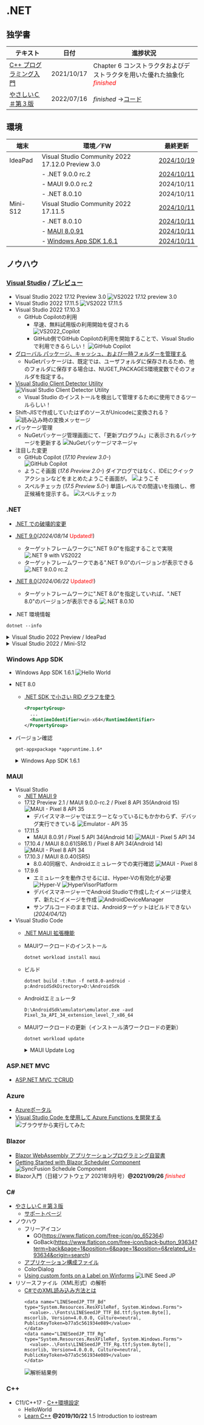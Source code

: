 # .NET

##  独学書

  |テキスト                                                      |日付      |進捗状況
  |-------------------------------------------------------------|----------|---
  |[C++ プログラミング入門](http://examples.oreilly.com/core/)     |2021/10/17|Chapter 6 コンストラクタおよびデストラクタを用いた優れた抽象化<span style="color: red;">*finished*</span>
  |[やさしいＣ＃第３版](https://isbn2.sbcr.jp/03922/)              |2022/07/16|*finished* ->[コード](https://github.com/Tatsukiyoshi/Weekend_Programming/tree/main/net/C%23/YCSSample)

##  環境
  |端末       |環境／FW                                          |最終更新
  |-----------|-------------------------------------------------|----------
  |IdeaPad    |Visual Studio Community 2022 17.12.0 Preview 3.0 |[2024/10/19](https://learn.microsoft.com/ja-jp/visualstudio/releases/2022/release-notes-preview)
  |           |- .NET 9.0.0 rc.2                                |[2024/10/11](https://dotnet.microsoft.com/en-us/download/dotnet/9.0?hl=ja-JP)
  |           |  - MAUI 9.0.0 rc.2                              |2024/10/11
  |           |- .NET 8.0.10                                    |2024/10/11
  |Mini-S12   |Visual Studio Community 2022 17.11.5             |[2024/10/11](https://learn.microsoft.com/en-us/visualstudio/releases/2022/release-notes)
  |           |- .NET 8.0.10                                    |[2024/10/11](https://dotnet.microsoft.com/ja-jp/download/dotnet)
  |           |  - [MAUI 8.0.91](#maui)                         |[2024/10/11](https://github.com/dotnet/maui)
  |           |- [Windows App SDK 1.6.1](#windows-app-sdk)      |[2024/10/11](https://learn.microsoft.com/ja-jp/windows/apps/windows-app-sdk/downloads)

##  ノウハウ
### [Visual Studio](https://visualstudio.microsoft.com/ja/vs/) / [プレビュー](https://visualstudio.microsoft.com/ja/vs/preview/)
  - Visual Studio 2022 17.12 Preview 3.0
    ![VS2022 17.12 preview 3.0](../images/VisualStudio/20241019_Update_VS2022_17.12_Preview3.0.png)
  - Visual Studio 2022 17.11.5
    ![VS2022 17.11.5](../images/VisualStudio/20241011_Update_VS2022_17.11.5.png)
  - Visual Studio 2022 17.10.3
    - GitHub Copilotの利用
      - 早速、無料試用版の利用開始を促される <BR />
        ![VS2022_Copilot](../images/VisualStudio/20240704_GitHub_Copilot.png)
      - GitHub側でGitHub Copilotの利用を開始することで、Visual Studioで利用できるらしい！
        ![GitHub Copilot](../images/VisualStudio/20240704_GitHub_Copilot_Setting.png)
  - [グローバル パッケージ、キャッシュ、および一時フォルダーを管理する](https://learn.microsoft.com/ja-jp/nuget/consume-packages/managing-the-global-packages-and-cache-folders)
    - NuGetパッケージは、既定では、ユーザフォルダに保存されるため、他のフォルダに保存する場合は、NUGET_PACKAGES環境変数でそのフォルダを指定する。
  - [Visual Studio Client Detector Utility](https://learn.microsoft.com/ja-jp/visualstudio/install/tools-for-managing-visual-studio-instances?view=vs-2022)
    ![Visual Studio Client Detector Utility](../images/VisualStudio/20231006_VisualStudio_ClientDetectorUtility.png)
    -  Visual Studio のインストールを検出して管理するために使用できるツールらしい！
  - Shift-JISで作成していたはずのソースがUnicodeに変換される？
    ![読み込み時の変換メッセージ](../images/VisualStudio/20240403_Csharp_convert_unicode.png)
  - パッケージ管理
    - NuGetパッケージ管理画面にて、「更新プログラム」に表示されるパッケージを更新する
    ![NuGetパッケージマネージャ](../images/VisualStudio/20240407_Update_NuGet_Package.png)
  - 注目した変更
    - GitHub Copilot (*17.10 Preview 3.0-*) <BR/>
      ![GitHub Copilot](../images/VisualStudio/20240412_GitHub_Copilot.png)    
    - ようこそ画面 (*17.6 Preview 2.0-*)
      ダイアログではなく、IDEにクイックアクションなどをまとめたようこそ画面が。
      ![ようこそ](../images/VisualStudio/20230317_VS2022_17.6_Preview2.0_welcome.png)
    - スペルチェッカ (*17.5 Preview 5.0-*)
      単語レベルでの間違いを指摘し、修正候補を提示する。
      ![スペルチェッカ](../images/VisualStudio/20230121_SpellChecker.png)
### .NET
  - [.NET での破壊的変更](https://learn.microsoft.com/ja-jp/dotnet/core/compatibility/breaking-changes)
  - [.NET 9.0](https://dotnet.microsoft.com/en-us/download/dotnet/9.0?hl=ja-JP)(*2024/08/14* <span style="color: red;">Updated!</span>)
    - ターゲットフレームワークに".NET 9.0"を指定することで実現
      ![.NET 9 with VS2022](../images/VisualStudio/20240314_VS2022_dotnet9.png)
    - ターゲットフレームワークである".NET 9.0"のバージョンが表示できる
      ![.NET 9.0.0 rc.2](../images/VisualStudio/20241011_dotnet9_rc.2.png)
  - [.NET 8.0](https://dotnet.microsoft.com/ja-jp/download/dotnet/8.0)(*2024/06/22* <span style="color: red;">Updated!</span>)
    - ターゲットフレームワークに".NET 8.0"を指定していれば、".NET 8.0"のバージョンが表示できる
      ![.NET 8.0.10](../images/VisualStudio/20241011_dotnet8.0.10.png)

  - .NET 環境情報
  ```
  dotnet --info
  ```
  <details>
  <summary>Visual Studio 2022 Preview / IdeaPad</summary>

  ```
  .NET SDK:
  Version:           9.0.100-rc.2.24474.11
  Commit:            315e1305db
  Workload version:  9.0.100-manifests.0c3a5b37
  MSBuild version:   17.12.0-preview-24473-03+fea15fbd1

  ランタイム環境:
  OS Name:     Windows
  OS Version:  10.0.26120
  OS Platform: Windows
  RID:         win-x64
  Base Path:   C:\Program Files\dotnet\sdk\9.0.100-rc.2.24474.11\

  インストール済みの .NET ワークロード:
  [android]
    インストール ソース: SDK 9.0.100-rc.2, VS 17.12.35410.144
    マニフェストのバージョン:    35.0.0-rc.2.152/9.0.100-rc.2
    マニフェスト パス:       C:\Program Files\dotnet\sdk-manifests\9.0.100-rc.2\microsoft.net.sdk.android\35.0.0-rc.2.152\WorkloadManifest.json
    インストールの種類:              Msi

  [ios]
    インストール ソース: SDK 9.0.100-rc.2, VS 17.12.35410.144
    マニフェストのバージョン:    18.0.9600-net9-rc2/9.0.100-rc.2
    マニフェスト パス:       C:\Program Files\dotnet\sdk-manifests\9.0.100-rc.2\microsoft.net.sdk.ios\18.0.9600-net9-rc2\WorkloadManifest.json
    インストールの種類:              Msi

  [maccatalyst]
    インストール ソース: SDK 9.0.100-rc.2, VS 17.12.35410.144
    マニフェストのバージョン:    18.0.9600-net9-rc2/9.0.100-rc.2
    マニフェスト パス:       C:\Program Files\dotnet\sdk-manifests\9.0.100-rc.2\microsoft.net.sdk.maccatalyst\18.0.9600-net9-rc2\WorkloadManifest.json
    インストールの種類:              Msi

  [maui-windows]
    インストール ソース: SDK 9.0.100-rc.2, VS 17.12.35410.144
    マニフェストのバージョン:    9.0.0-rc.2.24503.2/9.0.100-rc.2
    マニフェスト パス:       C:\Program Files\dotnet\sdk-manifests\9.0.100-rc.2\microsoft.net.sdk.maui\9.0.0-rc.2.24503.2\WorkloadManifest.json
    インストールの種類:              Msi

  新しいマニフェストをインストールするときに loose manifests を使用するように構成されています。

  Host:
    Version:      9.0.0-rc.2.24473.5
    Architecture: x64
    Commit:       990ebf52fc

  .NET SDKs installed:
    8.0.302 [C:\Program Files\dotnet\sdk]
    8.0.403 [C:\Program Files\dotnet\sdk]
    9.0.100-rc.2.24474.11 [C:\Program Files\dotnet\sdk]

  .NET runtimes installed:
    Microsoft.AspNetCore.App 8.0.6 [C:\Program Files\dotnet\shared\Microsoft.AspNetCore.App]
    Microsoft.AspNetCore.App 8.0.10 [C:\Program Files\dotnet\shared\Microsoft.AspNetCore.App]
    Microsoft.AspNetCore.App 9.0.0-rc.2.24474.3 [C:\Program Files\dotnet\shared\Microsoft.AspNetCore.App]
    Microsoft.NETCore.App 8.0.6 [C:\Program Files\dotnet\shared\Microsoft.NETCore.App]
    Microsoft.NETCore.App 8.0.10 [C:\Program Files\dotnet\shared\Microsoft.NETCore.App]
    Microsoft.NETCore.App 9.0.0-rc.2.24473.5 [C:\Program Files\dotnet\shared\Microsoft.NETCore.App]
    Microsoft.WindowsDesktop.App 8.0.6 [C:\Program Files\dotnet\shared\Microsoft.WindowsDesktop.App]
    Microsoft.WindowsDesktop.App 8.0.10 [C:\Program Files\dotnet\shared\Microsoft.WindowsDesktop.App]
    Microsoft.WindowsDesktop.App 9.0.0-rc.2.24474.4 [C:\Program Files\dotnet\shared\Microsoft.WindowsDesktop.App]

  Other architectures found:
    x86   [C:\Program Files (x86)\dotnet]
      registered at [HKLM\SOFTWARE\dotnet\Setup\InstalledVersions\x86\InstallLocation]

  Environment variables:
    Not set

  global.json file:
    Not found

  Learn more:
    https://aka.ms/dotnet/info

  Download .NET:
    https://aka.ms/dotnet/download
  ```
  </details>
  <details>
  <summary>Visual Studio 2022 / Mini-S12</summary>

  ```
  .NET SDK:
  Version:           8.0.403
  Commit:            c64aa40a71
  Workload version:  8.0.400-manifests.58db758f
  MSBuild version:   17.11.9+a69bbaaf5

  ランタイム環境:
  OS Name:     Windows
  OS Version:  10.0.22631
  OS Platform: Windows
  RID:         win-x64
  Base Path:   C:\Program Files\dotnet\sdk\8.0.403\

  インストール済みの .NET ワークロード:
  新しいマニフェストをインストールするときに loose manifests を使用するように構成されています。
  [android]
    インストール ソース: SDK 8.0.400, VS 17.11.35327.3
    マニフェストのバージョン:    34.0.143/8.0.100
    マニフェスト パス:       C:\Program Files\dotnet\sdk-manifests\8.0.100\microsoft.net.sdk.android\34.0.143\WorkloadManifest.json
    インストールの種類:        FileBased

  [ios]
    インストール ソース: SDK 8.0.400, VS 17.11.35327.3
    マニフェストのバージョン:    18.0.8303/8.0.100
    マニフェスト パス:       C:\Program Files\dotnet\sdk-manifests\8.0.100\microsoft.net.sdk.ios\18.0.8303\WorkloadManifest.json
    インストールの種類:        FileBased

  [maccatalyst]
    インストール ソース: SDK 8.0.400, VS 17.11.35327.3
    マニフェストのバージョン:    18.0.8303/8.0.100
    マニフェスト パス:       C:\Program Files\dotnet\sdk-manifests\8.0.100\microsoft.net.sdk.maccatalyst\18.0.8303\WorkloadManifest.json
    インストールの種類:        FileBased

  [maui-windows]
    インストール ソース: SDK 8.0.400, VS 17.11.35327.3
    マニフェストのバージョン:    8.0.82/8.0.100
    マニフェスト パス:       C:\Program Files\dotnet\sdk-manifests\8.0.100\microsoft.net.sdk.maui\8.0.82\WorkloadManifest.json
    インストールの種類:        FileBased


  Host:
    Version:      8.0.10
    Architecture: x64
    Commit:       81cabf2857

  .NET SDKs installed:
    6.0.427 [C:\Program Files\dotnet\sdk]
    8.0.403 [C:\Program Files\dotnet\sdk]

  .NET runtimes installed:
    Microsoft.AspNetCore.App 6.0.35 [C:\Program Files\dotnet\shared\Microsoft.AspNetCore.App]
    Microsoft.AspNetCore.App 8.0.10 [C:\Program Files\dotnet\shared\Microsoft.AspNetCore.App]
    Microsoft.NETCore.App 6.0.35 [C:\Program Files\dotnet\shared\Microsoft.NETCore.App]
    Microsoft.NETCore.App 8.0.10 [C:\Program Files\dotnet\shared\Microsoft.NETCore.App]
    Microsoft.WindowsDesktop.App 6.0.35 [C:\Program Files\dotnet\shared\Microsoft.WindowsDesktop.App]
    Microsoft.WindowsDesktop.App 8.0.10 [C:\Program Files\dotnet\shared\Microsoft.WindowsDesktop.App]

  Other architectures found:
    x86   [C:\Program Files (x86)\dotnet]
      registered at [HKLM\SOFTWARE\dotnet\Setup\InstalledVersions\x86\InstallLocation]

  Environment variables:
    Not set

  global.json file:
    Not found

  Learn more:
    https://aka.ms/dotnet/info

  Download .NET:
    https://aka.ms/dotnet/download
  ```
  </details>

### Windows App SDK
  - Windows App SDK 1.6.1
    ![Hello World](../images/VisualStudio/20241011_VS2022_17.11.5_AppSDK1.6.1.png)
  - NET 8.0
    - [.NET SDK で小さい RID グラフを使う](https://learn.microsoft.com/ja-jp/dotnet/core/compatibility/sdk/8.0/rid-graph)
      ```xml
      <PropertyGroup>
        ...
        <RuntimeIdentifier>win-x64</RuntimeIdentifier>
      </PropertyGroup>
      ```
  - バージョン確認
    ```
    get-appxpackage *appruntime.1.6*
    ```
    <details>
    <summary>Windows App SDK 1.6.1</summary>

    ```
    RunspaceId             : 131e6b72-b5a4-4ddc-9e72-5a7adbc826c8
    Name                   : Microsoft.WindowsAppRuntime.1.6
    Publisher              : CN=Microsoft Corporation, O=Microsoft Corporation, L=Redmond, S=Washington, C=US
    PublisherId            : 8wekyb3d8bbwe
    Architecture           : X64
    ResourceId             :
    Version                : 6000.266.2241.0
    PackageFamilyName      : Microsoft.WindowsAppRuntime.1.6_8wekyb3d8bbwe
    PackageFullName        : Microsoft.WindowsAppRuntime.1.6_6000.266.2241.0_x64__8wekyb3d8bbwe
    InstallLocation        : C:\Program Files\WindowsApps\Microsoft.WindowsAppRuntime.1.6_6000.266.2241.0_x64__8wekyb3d8bbw
                            e
    IsFramework            : True
    PackageUserInformation : {}
    IsResourcePackage      : False
    IsBundle               : False
    IsDevelopmentMode      : False
    NonRemovable           : False
    Dependencies           : {}
    IsPartiallyStaged      : False
    SignatureKind          : Store
    Status                 : Ok

    RunspaceId             : 131e6b72-b5a4-4ddc-9e72-5a7adbc826c8
    Name                   : Microsoft.WindowsAppRuntime.1.6
    Publisher              : CN=Microsoft Corporation, O=Microsoft Corporation, L=Redmond, S=Washington, C=US
    PublisherId            : 8wekyb3d8bbwe
    Architecture           : X86
    ResourceId             :
    Version                : 6000.266.2241.0
    PackageFamilyName      : Microsoft.WindowsAppRuntime.1.6_8wekyb3d8bbwe
    PackageFullName        : Microsoft.WindowsAppRuntime.1.6_6000.266.2241.0_x86__8wekyb3d8bbwe
    InstallLocation        : C:\Program Files\WindowsApps\Microsoft.WindowsAppRuntime.1.6_6000.266.2241.0_x86__8wekyb3d8bbw
                            e
    IsFramework            : True
    PackageUserInformation : {}
    IsResourcePackage      : False
    IsBundle               : False
    IsDevelopmentMode      : False
    NonRemovable           : False
    Dependencies           : {}
    IsPartiallyStaged      : False
    SignatureKind          : Store
    Status                 : Ok
    ```
    </details>

### MAUI
  - Visual Studio
    - [.NET MAUI 9](https://learn.microsoft.com/en-us/dotnet/maui/whats-new/dotnet-9?view=net-maui-8.0)
    - 17.12 Preview 2.1 / MAUI 9.0.0-rc.2 / Pixel 8 API 35(Android 15)
        ![MAUI - Pixel 8 API 35](../images/VisualStudio/20241011_VS2022_17.12_Preview2.1_MAUI9.0.0rc.2_Android15.png)
        - デバイスマネージャではエラーとなっているにもかかわらず、デバッグ実行できている
          ![Emulator - API 35](../images/VisualStudio/20240915_VS2022_17.12_Emulator_Android15.png)
    - 17.11.5 
      - MAUI 8.0.91 / Pixel 5 API 34(Android 14)
        ![MAUI - Pixel 5 API 34](../images/VisualStudio/20241011_VS2022_17.11.5_MAUI91_Android14.png)
    - 17.10.4 / MAUI 8.0.61(SR6.1) / Pixel 8 API 34(Android 14)
        ![MAUI - Pixel 8 API 34](../images/VisualStudio/20240713_VS2022_17.10.4_MAUI_Android.png)
    - 17.10.3 / MAUI 8.0.40(SR5)
      - 8.0.40同梱で、Androidエミュレータでの実行確認
        ![MAUI - Pixel 8](../images/VisualStudio/20240626_VS2022_17.10.3_MAUI_Android.png)
    - 17.9.6
      - エミュレータを動作させるには、Hyper-Vの有効化が必要 <BR />
        ![Hyper-V](../images/VisualStudio/20240412_Android_HyperV.png)
        ![HyperVisorPlatform](../images/VisualStudio/20240412_Android_HyperVisor_Platform.png)
      - デバイスマネージャーでAndroid Studioで作成したイメージは使えず、新たにイメージを作成
        ![AndroidDeviceManager](../images/VisualStudio/20240412_Android_Device_Manager.png)
      - サンプルコードのままでは、Androidターゲットはビルドできない (*2024/04/12*)
  - Visual Studio Code
    - [.NET MAUI 拡張機能](https://marketplace.visualstudio.com/items?itemName=ms-dotnettools.dotnet-maui)
    - MAUIワークロードのインストール
      ```
      dotnet workload install maui
      ```
    - ビルド
      ```
      dotnet build -t:Run -f net8.0-android -p:AndroidSdkDirectory=D:\AndroidSdk
      ```
    - Androidエミュレータ
      ```
      D:\AndroidSdk\emulator\emulator.exe -avd Pixel_3a_API_34_extension_level_7_x86_64
      ```
    - MAUIワークロードの更新（インストール済ワークロードの更新）
      ```
      dotnet workload update
      ```
      <details>
      <summary>MAUI Update Log</summary>

      ```
      広告マニフェスト microsoft.net.workload.emscripten.net6 を更新しました。
      広告マニフェスト microsoft.net.sdk.tvos を更新しました。
      広告マニフェスト microsoft.net.workload.mono.toolchain.net8 を更新しました。
      広告マニフェスト microsoft.net.sdk.maui を更新しました。
      広告マニフェスト microsoft.net.workload.emscripten.net7 を更新しました。
      広告マニフェスト microsoft.net.workload.emscripten.net8 を更新しました。
      広告マニフェスト microsoft.net.sdk.ios を更新しました。
      広告マニフェスト microsoft.net.sdk.maccatalyst を更新しました。
      広告マニフェスト microsoft.net.workload.emscripten.current を更新しました。
      広告マニフェスト microsoft.net.sdk.android を更新しました。
      広告マニフェスト microsoft.net.workload.mono.toolchain.current を更新しました。
      広告マニフェスト microsoft.net.workload.mono.toolchain.net7 を更新しました。
      広告マニフェスト microsoft.net.workload.mono.toolchain.net6 を更新しました。
      広告マニフェスト microsoft.net.sdk.macos を更新しました。
      広告マニフェスト microsoft.net.sdk.aspire を更新しました。
      Downloading microsoft.net.sdk.android.manifest-9.0.100-rc.2.msi.x64 (35.0.0-rc.2.152)
      microsoft.net.sdk.android.manifest-9.0.100-rc.2.msi.x64 をインストールしています ..... Done
      Downloading microsoft.net.sdk.ios.manifest-9.0.100-rc.2.msi.x64 (18.0.9600-net9-rc2)
      microsoft.net.sdk.ios.manifest-9.0.100-rc.2.msi.x64 をインストールしています .... Done
      Downloading microsoft.net.sdk.maccatalyst.manifest-9.0.100-rc.2.msi.x64 (18.0.9600-net9-rc2)
      microsoft.net.sdk.maccatalyst.manifest-9.0.100-rc.2.msi.x64 をインストールしています .... Done
      Downloading microsoft.net.sdk.macos.manifest-9.0.100-rc.2.msi.x64 (15.0.9600-net9-rc2)
      microsoft.net.sdk.macos.manifest-9.0.100-rc.2.msi.x64 をインストールしています ..... Done
      Downloading microsoft.net.sdk.maui.manifest-9.0.100-rc.2.msi.x64 (9.0.0-rc.2.24503.2)
      microsoft.net.sdk.maui.manifest-9.0.100-rc.2.msi.x64 をインストールしています .... Done
      Downloading microsoft.net.sdk.tvos.manifest-9.0.100-rc.2.msi.x64 (18.0.9600-net9-rc2)
      microsoft.net.sdk.tvos.manifest-9.0.100-rc.2.msi.x64 をインストールしています .... Done
      Downloading microsoft.net.sdk.aspire.manifest-8.0.100.msi.x64 (8.2.1)
      microsoft.net.sdk.aspire.manifest-8.0.100.msi.x64 をインストールしています .... Done
      この機能バンドにはワークロードがインストールされていません。以前の SDK バージョンでインストールしたワークロードを更新す るには、--from-previous-sdk オプションを含めます。
      Visual Studio ワークロードのインストール レコードを書き込み中: 'maui-windows, maccatalyst, ios, android'
      Downloading Microsoft.Maui.Graphics.Win2D.WinUI.Desktop.Msi.x64 (9.0.0-rc.2.24503.2)
      Microsoft.Maui.Graphics.Win2D.WinUI.Desktop.Msi.x64 をインストールしています .... Done
      Downloading Microsoft.AspNetCore.Components.WebView.Maui.Msi.x64 (9.0.0-rc.2.24503.2)
      Microsoft.AspNetCore.Components.WebView.Maui.Msi.x64 をインストールしています .... Done
      Downloading Microsoft.Maui.Sdk.Msi.x64 (9.0.0-rc.2.24503.2)
      Microsoft.Maui.Sdk.Msi.x64 をインストールしています ..... Done
      Downloading Microsoft.Maui.Sdk.Msi.x64 (8.0.82)
      Downloading Microsoft.Maui.Graphics.Msi.x64 (9.0.0-rc.2.24503.2)
      Microsoft.Maui.Graphics.Msi.x64 をインストールしています ..... Done
      Downloading Microsoft.Maui.Resizetizer.Msi.x64 (9.0.0-rc.2.24503.2)
      Microsoft.Maui.Resizetizer.Msi.x64 をインストールしています ..... Done
      Downloading Microsoft.Maui.Templates.net9.Msi.x64 (9.0.0-rc.2.24503.2)
      Microsoft.Maui.Templates.net9.Msi.x64 をインストールしています .... Done
      Downloading Microsoft.Maui.Templates.net8.Msi.x64 (8.0.82)
      Downloading Microsoft.Maui.Core.Msi.x64 (9.0.0-rc.2.24503.2)
      Microsoft.Maui.Core.Msi.x64 をインストールしています ..... Done
      Downloading Microsoft.Maui.Controls.Msi.x64 (9.0.0-rc.2.24503.2)
      Microsoft.Maui.Controls.Msi.x64 をインストールしています .... Done
      Downloading Microsoft.Maui.Controls.Build.Tasks.Msi.x64 (9.0.0-rc.2.24503.2)
      Microsoft.Maui.Controls.Build.Tasks.Msi.x64 をインストールしています ..... Done
      Downloading Microsoft.Maui.Controls.Core.Msi.x64 (9.0.0-rc.2.24503.2)
      Microsoft.Maui.Controls.Core.Msi.x64 をインストールしています ..... Done
      Downloading Microsoft.Maui.Controls.Xaml.Msi.x64 (9.0.0-rc.2.24503.2)
      Microsoft.Maui.Controls.Xaml.Msi.x64 をインストールしています ..... Done
      Downloading Microsoft.Maui.Controls.Compatibility.Msi.x64 (9.0.0-rc.2.24503.2)
      Microsoft.Maui.Controls.Compatibility.Msi.x64 をインストールしています ..... Done
      Downloading Microsoft.Maui.Essentials.Msi.x64 (9.0.0-rc.2.24503.2)
      Microsoft.Maui.Essentials.Msi.x64 をインストールしています ..... Done
      Downloading Microsoft.MacCatalyst.Sdk.net9.0_18.0.Msi.x64 (18.0.9600-net9-rc2)
      Microsoft.MacCatalyst.Sdk.net9.0_18.0.Msi.x64 をインストールしています ...... Done
      Downloading Microsoft.MacCatalyst.Sdk.net8.0_17.0.Msi.x64 (17.0.8523)
      Downloading Microsoft.MacCatalyst.Sdk.net8.0_18.0.Msi.x64 (18.0.8303)
      Microsoft.MacCatalyst.Sdk.net8.0_18.0.Msi.x64 をインストールしています ..... Done
      Downloading Microsoft.MacCatalyst.Ref.net9.0_18.0.Msi.x64 (18.0.9600-net9-rc2)
      Microsoft.MacCatalyst.Ref.net9.0_18.0.Msi.x64 をインストールしています ..... Done
      Downloading Microsoft.MacCatalyst.Runtime.maccatalyst-x64.net9.0_18.0.Msi.x64 (18.0.9600-net9-rc2)
      Microsoft.MacCatalyst.Runtime.maccatalyst-x64.net9.0_18.0.Msi.x64 をインストールしています ...... Done
      Downloading Microsoft.MacCatalyst.Runtime.maccatalyst-arm64.net9.0_18.0.Msi.x64 (18.0.9600-net9-rc2)
      Microsoft.MacCatalyst.Runtime.maccatalyst-arm64.net9.0_18.0.Msi.x64 をインストールしています ...... Done
      Downloading Microsoft.MacCatalyst.Templates.Msi.x64 (18.0.9600-net9-rc2)
      Microsoft.MacCatalyst.Templates.Msi.x64 をインストールしています .... Done
      Downloading Microsoft.NETCore.App.Runtime.Mono.maccatalyst-arm64.Msi.x64 (9.0.0-rc.2.24473.5)
      Microsoft.NETCore.App.Runtime.Mono.maccatalyst-arm64.Msi.x64 をインストールしています ........ Done
      Downloading Microsoft.NETCore.App.Runtime.Mono.maccatalyst-x64.Msi.x64 (9.0.0-rc.2.24473.5)
      Microsoft.NETCore.App.Runtime.Mono.maccatalyst-x64.Msi.x64 をインストールしています ........ Done
      Downloading Microsoft.NET.Runtime.MonoAOTCompiler.Task.Msi.x64 (9.0.0-rc.2.24473.5)
      Microsoft.NET.Runtime.MonoAOTCompiler.Task.Msi.x64 をインストールしています ..... Done
      Downloading Microsoft.NET.Runtime.MonoTargets.Sdk.Msi.x64 (9.0.0-rc.2.24473.5)
      Microsoft.NET.Runtime.MonoTargets.Sdk.Msi.x64 をインストールしています ..... Done
      Downloading Microsoft.NETCore.App.Runtime.Mono.maccatalyst-arm64.Msi.x64 (8.0.10)
      Microsoft.NETCore.App.Runtime.Mono.maccatalyst-arm64.Msi.x64 をインストールしています ......... Done
      Downloading Microsoft.NETCore.App.Runtime.Mono.maccatalyst-x64.Msi.x64 (8.0.10)
      Microsoft.NETCore.App.Runtime.Mono.maccatalyst-x64.Msi.x64 をインストールしています ......... Done
      Downloading Microsoft.NET.Runtime.MonoAOTCompiler.Task.Msi.x64 (8.0.10)
      Microsoft.NET.Runtime.MonoAOTCompiler.Task.Msi.x64 をインストールしています ..... Done
      Downloading Microsoft.NET.Runtime.MonoTargets.Sdk.Msi.x64 (8.0.10)
      Microsoft.NET.Runtime.MonoTargets.Sdk.Msi.x64 をインストールしています ..... Done
      Downloading Microsoft.iOS.Sdk.net9.0_18.0.Msi.x64 (18.0.9600-net9-rc2)
      Microsoft.iOS.Sdk.net9.0_18.0.Msi.x64 をインストールしています ....... Done
      Downloading Microsoft.iOS.Sdk.net8.0_17.0.Msi.x64 (17.0.8523)
      Downloading Microsoft.iOS.Sdk.net8.0_18.0.Msi.x64 (18.0.8303)
      Microsoft.iOS.Sdk.net8.0_18.0.Msi.x64 をインストールしています ....... Done
      Downloading Microsoft.iOS.Windows.Sdk.net9.0_18.0.Msi.x64 (18.0.9600-net9-rc2)
      Microsoft.iOS.Windows.Sdk.net9.0_18.0.Msi.x64 をインストールしています ....... Done
      Downloading Microsoft.iOS.Windows.Sdk.net8.0_17.0.Msi.x64 (17.0.8523)
      Downloading Microsoft.iOS.Windows.Sdk.net8.0_18.0.Msi.x64 (18.0.8303)
      Microsoft.iOS.Windows.Sdk.net8.0_18.0.Msi.x64 をインストールしています ........ Done
      Downloading Microsoft.iOS.Ref.net9.0_18.0.Msi.x64 (18.0.9600-net9-rc2)
      Microsoft.iOS.Ref.net9.0_18.0.Msi.x64 をインストールしています ..... Done
      Downloading Microsoft.iOS.Runtime.ios-arm64.net9.0_18.0.Msi.x64 (18.0.9600-net9-rc2)
      Microsoft.iOS.Runtime.ios-arm64.net9.0_18.0.Msi.x64 をインストールしています ...... Done
      Downloading Microsoft.iOS.Runtime.iossimulator-x64.net9.0_18.0.Msi.x64 (18.0.9600-net9-rc2)
      Microsoft.iOS.Runtime.iossimulator-x64.net9.0_18.0.Msi.x64 をインストールしています ...... Done
      Downloading Microsoft.iOS.Runtime.iossimulator-arm64.net9.0_18.0.Msi.x64 (18.0.9600-net9-rc2)
      Microsoft.iOS.Runtime.iossimulator-arm64.net9.0_18.0.Msi.x64 をインストールしています ...... Done
      Downloading Microsoft.iOS.Templates.Msi.x64 (18.0.9600-net9-rc2)
      Microsoft.iOS.Templates.Msi.x64 をインストールしています .... Done
      Downloading Microsoft.NETCore.App.Runtime.Mono.ios-arm64.Msi.x64 (9.0.0-rc.2.24473.5)
      Microsoft.NETCore.App.Runtime.Mono.ios-arm64.Msi.x64 をインストールしています ........ Done
      Downloading Microsoft.NETCore.App.Runtime.Mono.iossimulator-arm64.Msi.x64 (9.0.0-rc.2.24473.5)
      Microsoft.NETCore.App.Runtime.Mono.iossimulator-arm64.Msi.x64 をインストールしています ........ Done
      Downloading Microsoft.NETCore.App.Runtime.Mono.iossimulator-x64.Msi.x64 (9.0.0-rc.2.24473.5)
      Microsoft.NETCore.App.Runtime.Mono.iossimulator-x64.Msi.x64 をインストールしています ........ Done
      Downloading Microsoft.NETCore.App.Runtime.Mono.ios-arm64.Msi.x64 (8.0.10)
      Microsoft.NETCore.App.Runtime.Mono.ios-arm64.Msi.x64 をインストールしています ......... Done
      Downloading Microsoft.NETCore.App.Runtime.Mono.iossimulator-arm64.Msi.x64 (8.0.10)
      Microsoft.NETCore.App.Runtime.Mono.iossimulator-arm64.Msi.x64 をインストールしています ......... Done
      Downloading Microsoft.NETCore.App.Runtime.Mono.iossimulator-x64.Msi.x64 (8.0.10)
      Microsoft.NETCore.App.Runtime.Mono.iossimulator-x64.Msi.x64 をインストールしています ......... Done
      Downloading Microsoft.Android.Sdk.Windows.Msi.x64 (35.0.0-rc.2.152)
      Microsoft.Android.Sdk.Windows.Msi.x64 をインストールしています ............ Done
      Downloading Microsoft.Android.Sdk.Windows.Msi.x64 (34.0.143)
      Microsoft.Android.Sdk.Windows.Msi.x64 をインストールしています ............ Done
      Downloading Microsoft.Android.Ref.35.Msi.x64 (35.0.0-rc.2.152)
      Microsoft.Android.Ref.35.Msi.x64 をインストールしています ...... Done
      Downloading Microsoft.Android.Runtime.35.android-arm.Msi.x64 (35.0.0-rc.2.152)
      Microsoft.Android.Runtime.35.android-arm.Msi.x64 をインストールしています ...... Done
      Downloading Microsoft.Android.Runtime.35.android-arm64.Msi.x64 (35.0.0-rc.2.152)
      Microsoft.Android.Runtime.35.android-arm64.Msi.x64 をインストールしています ...... Done
      Downloading Microsoft.Android.Runtime.35.android-x86.Msi.x64 (35.0.0-rc.2.152)
      Microsoft.Android.Runtime.35.android-x86.Msi.x64 をインストールしています ...... Done
      Downloading Microsoft.Android.Runtime.35.android-x64.Msi.x64 (35.0.0-rc.2.152)
      Microsoft.Android.Runtime.35.android-x64.Msi.x64 をインストールしています ...... Done
      Downloading Microsoft.Android.Templates.Msi.x64 (35.0.0-rc.2.152)
      Microsoft.Android.Templates.Msi.x64 をインストールしています ..... Done
      Downloading Microsoft.NETCore.App.Runtime.Mono.android-arm.Msi.x64 (8.0.10)
      Microsoft.NETCore.App.Runtime.Mono.android-arm.Msi.x64 をインストールしています ........ Done
      Downloading Microsoft.NETCore.App.Runtime.Mono.android-arm64.Msi.x64 (8.0.10)
      Microsoft.NETCore.App.Runtime.Mono.android-arm64.Msi.x64 をインストールしています ......... Done
      Downloading Microsoft.NETCore.App.Runtime.Mono.android-x64.Msi.x64 (8.0.10)
      Microsoft.NETCore.App.Runtime.Mono.android-x64.Msi.x64 をインストールしています ......... Done
      Downloading Microsoft.NETCore.App.Runtime.Mono.android-x86.Msi.x64 (8.0.10)
      Microsoft.NETCore.App.Runtime.Mono.android-x86.Msi.x64 をインストールしています ........ Done
      Downloading Microsoft.NETCore.App.Runtime.AOT.win-x64.Cross.android-x86.Msi.x64 (8.0.10)
      Microsoft.NETCore.App.Runtime.AOT.win-x64.Cross.android-x86.Msi.x64 をインストールしています ...... Done
      Downloading Microsoft.NETCore.App.Runtime.AOT.win-x64.Cross.android-x64.Msi.x64 (8.0.10)
      Microsoft.NETCore.App.Runtime.AOT.win-x64.Cross.android-x64.Msi.x64 をインストールしています ...... Done
      Downloading Microsoft.NETCore.App.Runtime.AOT.win-x64.Cross.android-arm.Msi.x64 (8.0.10)
      Microsoft.NETCore.App.Runtime.AOT.win-x64.Cross.android-arm.Msi.x64 をインストールしています ...... Done
      Downloading Microsoft.NETCore.App.Runtime.AOT.win-x64.Cross.android-arm64.Msi.x64 (8.0.10)
      Microsoft.NETCore.App.Runtime.AOT.win-x64.Cross.android-arm64.Msi.x64 をインストールしています ...... Done
      Downloading Microsoft.NETCore.App.Runtime.Mono.android-arm.Msi.x64 (9.0.0-rc.2.24473.5)
      Microsoft.NETCore.App.Runtime.Mono.android-arm.Msi.x64 をインストールしています ........ Done
      Downloading Microsoft.NETCore.App.Runtime.Mono.android-arm64.Msi.x64 (9.0.0-rc.2.24473.5)
      Microsoft.NETCore.App.Runtime.Mono.android-arm64.Msi.x64 をインストールしています ........ Done
      Downloading Microsoft.NETCore.App.Runtime.Mono.android-x64.Msi.x64 (9.0.0-rc.2.24473.5)
      Microsoft.NETCore.App.Runtime.Mono.android-x64.Msi.x64 をインストールしています ........ Done
      Downloading Microsoft.NETCore.App.Runtime.Mono.android-x86.Msi.x64 (9.0.0-rc.2.24473.5)
      Microsoft.NETCore.App.Runtime.Mono.android-x86.Msi.x64 をインストールしています ........ Done
      Downloading Microsoft.NETCore.App.Runtime.AOT.win-x64.Cross.android-x86.Msi.x64 (9.0.0-rc.2.24473.5)
      Microsoft.NETCore.App.Runtime.AOT.win-x64.Cross.android-x86.Msi.x64 をインストールしています ...... Done
      Downloading Microsoft.NETCore.App.Runtime.AOT.win-x64.Cross.android-x64.Msi.x64 (9.0.0-rc.2.24473.5)
      Microsoft.NETCore.App.Runtime.AOT.win-x64.Cross.android-x64.Msi.x64 をインストールしています ...... Done
      Downloading Microsoft.NETCore.App.Runtime.AOT.win-x64.Cross.android-arm.Msi.x64 (9.0.0-rc.2.24473.5)
      Microsoft.NETCore.App.Runtime.AOT.win-x64.Cross.android-arm.Msi.x64 をインストールしています ...... Done
      Downloading Microsoft.NETCore.App.Runtime.AOT.win-x64.Cross.android-arm64.Msi.x64 (9.0.0-rc.2.24473.5)
      Microsoft.NETCore.App.Runtime.AOT.win-x64.Cross.android-arm64.Msi.x64 をインストールしています ...... Done

      ワークロード maui-windows maccatalyst ios android が正常に更新されました。
      ```
      </details>
### ASP.NET MVC
  - [ASP.NET MVC でCRUD](https://qiita.com/zaburo/items/610bd34df3c819c67551)
### Azure
  - [Azureポータル](https://portal.azure.com/#home)
  - [Visual Studio Code を使用して Azure Functions を開発する](https://learn.microsoft.com/ja-jp/azure/azure-functions/functions-develop-vs-code?tabs=csharp)
    ![ブラウザから実行してみた](../images/Azure/20230701_FunctionsTrial.png)
### Blazor
  - [Blazor WebAssembly アプリケーションプログラミング自習書](https://qiita.com/jsakamoto/items/244163860b4626c02ba0)
  - [Getting Started with Blazor Scheduler Component](https://blazor.syncfusion.com/documentation/scheduler/getting-started)
    ![SyncFusion Schedule Component](../images/Blazor/20230322_SyncFusionSchedulerInit.png)
  - Blazor入門（日経ソフトウェア 2021年9月号）**@2021/09/26** <span style="color: red;">*finished*</span>
### C#
  - [やさしいＣ＃第３版](https://isbn2.sbcr.jp/03922/)
    - [サポートページ](http://mana.on.coocan.jp/yasacs.html)
  - ノウハウ
    - フリーアイコン
      - GO(https://www.flaticon.com/free-icon/go_652364)
      - GoBack(https://www.flaticon.com/free-icon/back-button_93634?term=back&page=1&position=6&page=1&position=6&related_id=93634&origin=search)
    - [アプリケーション構成ファイル](https://www.fenet.jp/dotnet/column/language/9654/)
    - ColorDialog
    - [Using custom fonts on a Label on Winforms](https://stackoverflow.com/questions/1297264/using-custom-fonts-on-a-label-on-winforms)
      ![LINE Seed JP](../images/Windows/LINESeedJP.png)
  - リソースファイル（XML形式）の解析
    - [C#でのXML読み込み方法とは](https://www.fenet.jp/dotnet/column/language/8240/)
      ```
      <data name="LINESeedJP_TTF_Bd" type="System.Resources.ResXFileRef, System.Windows.Forms">
        <value>..\Fonts\LINESeedJP_TTF_Bd.ttf;System.Byte[], mscorlib, Version=4.0.0.0, Culture=neutral, PublicKeyToken=b77a5c561934e089</value>
      </data>
      <data name="LINESeedJP_TTF_Rg" type="System.Resources.ResXFileRef, System.Windows.Forms">
        <value>..\Fonts\LINESeedJP_TTF_Rg.ttf;System.Byte[], mscorlib, Version=4.0.0.0, Culture=neutral, PublicKeyToken=b77a5c561934e089</value>
      </data>
      ```
      ![解析結果例](../images/VisualStudio/20230326_Analyze_XML_Resources.png)
### C++
  - C11/C++17 - [C++環境設定](https://code.visualstudio.com/docs/cpp/config-msvc)
    - HelloWorld
    - [Learn C++](https://www.learncpp.com/) **@2019/10/22** 1.5 Introduction to iostream
